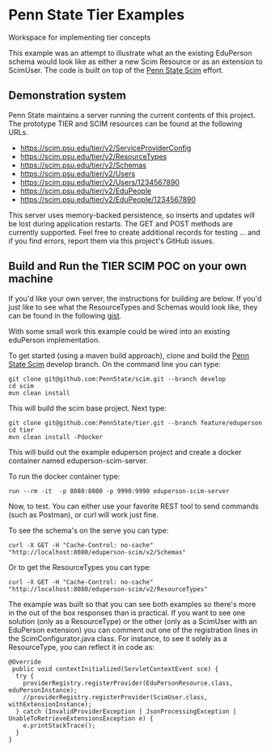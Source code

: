 # Penn State Tier Examples

Workspace for implementing tier concepts

This example was an attempt to illustrate what an the existing EduPerson schema
would look like as either a new Scim Resource or as an extension to ScimUser.
The code is built on top of the [Penn State Scim](https://github.com/PennState/scim)
effort.

## Demonstration system

Penn State maintains a server running the current contents of this project.  The
prototype TIER and SCIM resources can be found at the following URLs.

-   https://scim.psu.edu/tier/v2/ServiceProviderConfig
-   https://scim.psu.edu/tier/v2/ResourceTypes
-   https://scim.psu.edu/tier/v2/Schemas
-   https://scim.psu.edu/tier/v2/Users
-   https://scim.psu.edu/tier/v2/Users/1234567890
-   https://scim.psu.edu/tier/v2/EduPeople
-   https://scim.psu.edu/tier/v2/EduPeople/1234567890

This server uses memory-backed persistence, so inserts and updates will be lost
during application restarts.  The GET and POST methods are currently supported.
Feel free to create additional records for testing ... and if you find errors,
report them via this project's GitHub issues.

## Build and Run the TIER SCIM POC on your own machine

If you'd like your own server, the instructions for building are below.  If you'd
just like to see what the ResourceTypes and Schemas would look like, they can be
found in the following [gist](https://gist.github.com/ussmith/3cb4217f32a387b11474d233212fef39).

With some small work this example could be wired into an existing eduPerson implementation.

To get started (using a maven build approach), clone and build the [Penn State Scim](https://github.com/PennState/scim) develop branch.  On the command line 
you can type:

    git clone git@github.com:PennState/scim.git --branch develop
    cd scim
    mvn clean install

This will build the scim base project.  Next type:

    git clone git@github.com:PennState/tier.git --branch feature/eduperson
    cd tier
    mvn clean install -Pdocker

This will build out the example eduperson project and create a docker container named eduperson-scim-server.

To run the docker container type:

    run --rm -it  -p 8080:8080 -p 9990:9990 eduperson-scim-server

Now, to test.  You can either use your favorite REST tool to send commands (such as Postman), or curl will work just fine.

To see the schema's on the serve you can type:

    curl -X GET -H "Cache-Control: no-cache" "http://localhost:8080/eduperson-scim/v2/Schemas"

Or to get the ResourceTypes you can type:

    curl -X GET -H "Cache-Control: no-cache" "http://localhost:8080/eduperson-scim/v2/ResourceTypes"

The example was built so that you can see both examples so there's more in the out of the box responses than is practical.  If you want to see one solution
(only as a ResourceType) or the other (only as a ScimUser with an EduPerson extension) you can comment out one of the registration
lines in the ScimConfigurator.java class.  For instance, to see it solely as a ResourceType, you can reflect it in code as:

 

    @Override
     public void contextInitialized(ServletContextEvent sce) {
      try {
        providerRegistry.registerProvider(EduPersonResource.class, eduPersonInstance);
        //providerRegistry.registerProvider(ScimUser.class, withExtensionInstance);
      } catch (InvalidProviderException | JsonProcessingException | UnableToRetrieveExtensionsException e) {
        e.printStackTrace();
      }
    } 
 
